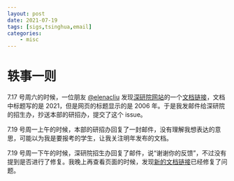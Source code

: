 ```yaml
---
layout: post
date: 2021-07-19
tags: [sigs,tsinghua,email]
categories:
    - misc
---
```


# 轶事一则

7.17 号周六的时候，一位朋友 [@elenacliu](https://github.com/elenacliu) 发现[深研院网站](https://www.sigs.tsinghua.edu.cn/2020/0923/c118a21164/page.htm)的一个[文档链接](https://www.sigs.tsinghua.edu.cn/_upload/article/files/81/7c/a5c0421f4e418de32ef13701da95/448b40b3-87e2-4026-832e-28b113a01f4a.pdf)，文档中标题写的是 2021，但是网页的标题显示的是 2006 年。于是我发邮件给深研院的招生办，抄送本部的研招办，提交了这个 issue。

7.19 号周一上午的时候，本部的研招办回复了一封邮件，没有理解我想表达的意思，可能以为我是要报考的学生，让我关注明年发布的文档。

7.19 号周一下午的时候，深研院招生办回复了邮件，说“谢谢你的反馈”，不过没有提到是否进行了修复。我晚上再查看页面的时候，发现[新的文档链接](https://www.sigs.tsinghua.edu.cn/_upload/article/files/81/7c/a5c0421f4e418de32ef13701da95/7917dd50-ad49-4664-a275-821fab3bfd87.pdf)已经修复了问题。